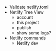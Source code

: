 - Validate netlify.toml
- Netlify Tree View
  - account
  - this project
  - publish
  - show some logs?
- Netlify commands
  - Netlify dev
